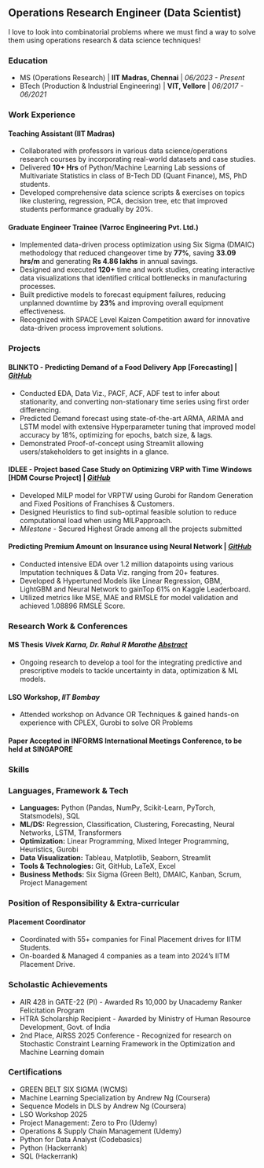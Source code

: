 ## Operations Research Engineer (Data Scientist)
I love to look into combinatorial problems where we must find a way to solve them using operations research & data science techniques! 

### Education
- MS (Operations Research) | __IIT Madras, Chennai__                | _06/2023 - Present_
- BTech (Production & Industrial Engineering) | __VIT, Vellore__    | _06/2017 - 06/2021_

### Work Experience
#### __Teaching Assistant (IIT Madras)__ 
- Collaborated with professors in various data science/operations research courses by incorporating real-world datasets and case studies.
- Delivered __10+ Hrs__ of Python/Machine Learning Lab sessions of Multivariate Statistics in class of B-Tech DD (Quant Finance), MS, PhD students.
- Developed comprehensive data science scripts & exercises on topics like clustering, regression, PCA, decision tree, etc that improved students performance gradually by 20%.

#### __Graduate Engineer Trainee (Varroc Engineering Pvt. Ltd.)__ 
- Implemented data-driven process optimization using Six Sigma (DMAIC) methodology that reduced changeover time by __77%__, saving __33.09 hrs/m__ and generating __Rs 4.86 lakhs__ in annual savings.
- Designed and executed __120+__ time and work studies, creating interactive data visualizations that identified critical bottlenecks in manufacturing processes.
- Built predictive models to forecast equipment failures, reducing unplanned downtime by __23%__ and improving overall equipment effectiveness.
- Recognized with SPACE Level Kaizen Competition award for innovative data-driven process improvement solutions.

### Projects
#### BLINKTO - Predicting Demand of a Food Delivery App [Forecasting] | [_GitHub_](https://github.com/karnavivek/Food-Demand-Forecasting)
- Conducted EDA, Data Viz., PACF, ACF, ADF test to infer about stationarity, and converting non-stationary time series using first order differencing.
- Predicted Demand forecast using state-of-the-art ARMA, ARIMA and LSTM model with extensive Hyperparameter tuning that improved model accuracy by 18%, optimizing for epochs, batch size, & lags.
- Demonstrated Proof-of-concept using Streamlit allowing users/stakeholders to get insights in a glance.

#### IDLEE - Project based Case Study on Optimizing VRP with Time Windows [HDM Course Project] | [_GitHub_](https://github.com/karnavivek/Heuristics_VRPTW)
- Developed MILP model for VRPTW using Gurobi for Random Generation and Fixed Positions of Franchises & Customers.
- Designed Heuristics to find sub-optimal feasible solution to reduce computational load when using MILPapproach.
- _Milestone_ - Secured Highest Grade among all the projects submitted

#### Predicting Premium Amount on Insurance using Neural Network | [_GitHub_](https://github.com/karnavivek/Insurance_Reg_LR_ANN)
- Conducted intensive EDA over 1.2 million datapoints using various Imputation techniques & Data Viz. ranging from 20+ features.
- Developed & Hypertuned Models like Linear Regression, GBM, LightGBM and Neural Network to gainTop 61% on Kaggle Leaderboard.
- Utilized metrics like MSE, MAE and RMSLE for model validation and achieved 1.08896 RMSLE Score.
  
### Research Work & Conferences
#### MS Thesis _Vivek Karna, Dr. Rahul R Marathe_ [_Abstract_](https://drive.google.com/file/d/1NU4BVLVmrk_y5SQGmITkBb19148F5dCX/view)
- Ongoing research to develop a tool for the integrating predictive and prescriptive models to tackle uncertainty in data, optimization & ML models.

#### LSO Workshop, _IIT Bombay_
- Attended workshop on Advance OR Techniques & gained hands-on experience with CPLEX, Gurobi to solve OR Problems

#### Paper Accepted in INFORMS International Meetings Conference, to be held at SINGAPORE

### Skills

### Languages, Framework & Tech
- __Languages:__ Python (Pandas, NumPy, Scikit-Learn, PyTorch, Statsmodels), SQL
- __ML/DS:__ Regression, Classification, Clustering, Forecasting, Neural Networks, LSTM, Transformers
- __Optimization:__ Linear Programming, Mixed Integer Programming, Heuristics, Gurobi
- __Data Visualization:__ Tableau, Matplotlib, Seaborn, Streamlit
- __Tools & Technologies:__ Git, GitHub, LaTeX, Excel
- __Business Methods:__ Six Sigma (Green Belt), DMAIC, Kanban, Scrum, Project Management

### Position of Responsibility & Extra-curricular
#### Placement Coordinator
- Coordinated with 55+ companies for Final Placement drives for IITM Students.
- On-boarded & Managed 4 companies as a team into 2024’s IITM Placement Drive.

### Scholastic Achievements
- AIR 428 in GATE-22 (PI) - Awarded Rs 10,000 by Unacademy Ranker Felicitation Program
- HTRA Scholarship Recipient - Awarded by Ministry of Human Resource Development, Govt. of India
- 2nd Place, AIRSS 2025 Conference - Recognized for research on Stochastic Constraint Learning Framework in the Optimization and Machine Learning domain

### Certifications
- GREEN BELT SIX SIGMA (WCMS)
- Machine Learning Specialization by Andrew Ng (Coursera)
- Sequence Models in DLS by Andrew Ng (Coursera)
- LSO Workshop 2025
- Project Management: Zero to Pro (Udemy)
- Operations & Supply Chain Management (Udemy)
- Python for Data Analyst (Codebasics)
- Python (Hackerrank)
- SQL (Hackerrank)
